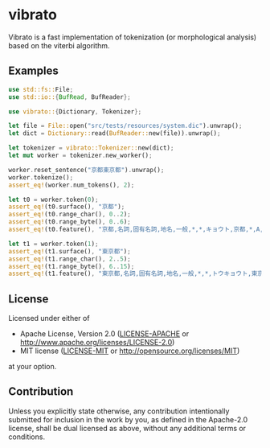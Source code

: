 # vibrato

Vibrato is a fast implementation of tokenization (or morphological analysis) based on the viterbi algorithm.

## Examples

```rust
use std::fs::File;
use std::io::{BufRead, BufReader};

use vibrato::{Dictionary, Tokenizer};

let file = File::open("src/tests/resources/system.dic").unwrap();
let dict = Dictionary::read(BufReader::new(file)).unwrap();

let tokenizer = vibrato::Tokenizer::new(dict);
let mut worker = tokenizer.new_worker();

worker.reset_sentence("京都東京都").unwrap();
worker.tokenize();
assert_eq!(worker.num_tokens(), 2);

let t0 = worker.token(0);
assert_eq!(t0.surface(), "京都");
assert_eq!(t0.range_char(), 0..2);
assert_eq!(t0.range_byte(), 0..6);
assert_eq!(t0.feature(), "京都,名詞,固有名詞,地名,一般,*,*,キョウト,京都,*,A,*,*,*,1/5");

let t1 = worker.token(1);
assert_eq!(t1.surface(), "東京都");
assert_eq!(t1.range_char(), 2..5);
assert_eq!(t1.range_byte(), 6..15);
assert_eq!(t1.feature(), "東京都,名詞,固有名詞,地名,一般,*,*,トウキョウト,東京都,*,B,5/9,*,5/9,*");
```

## License

Licensed under either of

 * Apache License, Version 2.0
   ([LICENSE-APACHE](../LICENSE-APACHE) or http://www.apache.org/licenses/LICENSE-2.0)
 * MIT license
   ([LICENSE-MIT](../LICENSE-MIT) or http://opensource.org/licenses/MIT)

at your option.

## Contribution

Unless you explicitly state otherwise, any contribution intentionally submitted
for inclusion in the work by you, as defined in the Apache-2.0 license, shall be
dual licensed as above, without any additional terms or conditions.
